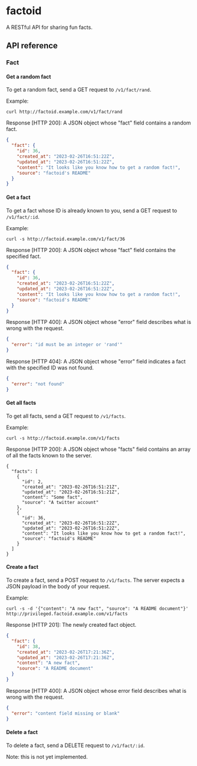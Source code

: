 # factoid

A RESTful API for sharing fun facts.

## API reference

### Fact

#### Get a random fact

To get a random fact, send a GET request to `/v1/fact/rand`.

Example:

```console
curl http://factoid.example.com/v1/fact/rand
```

Response [HTTP 200]: A JSON object whose "fact" field contains a
random fact.

```json
{
  "fact": {
    "id": 36,
    "created_at": "2023-02-26T16:51:22Z",
    "updated_at": "2023-02-26T16:51:22Z",
    "content": "It looks like you know how to get a random fact!",
    "source": "factoid's README"
  }
}
```

#### Get a fact

To get a fact whose ID is already known to you, send a GET request to `/v1/fact/:id`.

Example:

```console
curl -s http://factoid.example.com/v1/fact/36
```

Response [HTTP 200]: A JSON object whose "fact" field contains the specified
fact.

```json
{
  "fact": {
    "id": 36,
    "created_at": "2023-02-26T16:51:22Z",
    "updated_at": "2023-02-26T16:51:22Z",
    "content": "It looks like you know how to get a random fact!",
    "source": "factoid's README"
  }
}
```

Response [HTTP 400]: A JSON object whose "error" field describes what is wrong
with the request.

```json
{
  "error": "id must be an integer or 'rand'"
}
```

Response [HTTP 404]: A JSON object whose "error" field indicates a fact with
the specified ID was not found.

```json
{
  "error": "not found"
}
```

#### Get all facts

To get all facts, send a GET request to `/v1/facts`.

Example:

```console
curl -s http://factoid.example.com/v1/facts
```

Response [HTTP 200]: A JSON object whose "facts" field contains an
array of all the facts known to the server.

```
{
  "facts": [
    {
      "id": 2,
      "created_at": "2023-02-26T16:51:21Z",
      "updated_at": "2023-02-26T16:51:21Z",
      "content": "Some fact",
      "source": "A twitter account"
    },
    {
      "id": 36,
      "created_at": "2023-02-26T16:51:22Z",
      "updated_at": "2023-02-26T16:51:22Z",
      "content": "It looks like you know how to get a random fact!",
      "source": "factoid's README"
    }
  ]
}
```

#### Create a fact

To create a fact, send a POST request to `/v1/facts`. The server expects
a JSON payload in the body of your request.

Example:

```console
curl -s -d '{"content": "A new fact", "source": "A README document"}' http://privileged.factoid.example.com/v1/facts
```

Response [HTTP 201]: The newly created fact object.

```json
{
  "fact": {
    "id": 38,
    "created_at": "2023-02-26T17:21:36Z",
    "updated_at": "2023-02-26T17:21:36Z",
    "content": "A new fact",
    "source": "A README document"
  }
}
```

Response [HTTP 400]: A JSON object whose error field describes what is
wrong with the request.

```json
{
  "error": "content field missing or blank"
}
```

#### Delete a fact

To delete a fact, send a DELETE request to `/v1/fact/:id`.

Note: this is not yet implemented.

